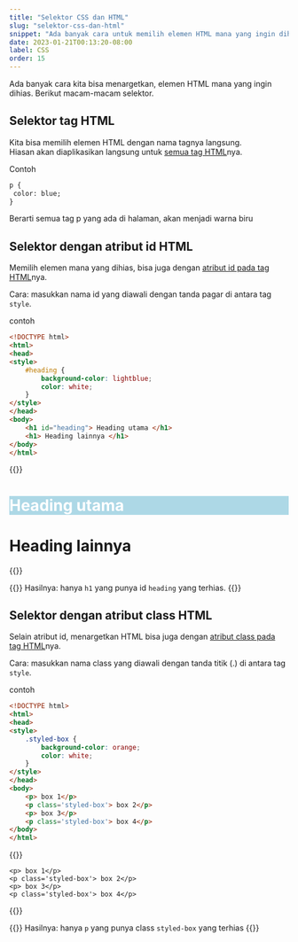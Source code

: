 ```yaml
---
title: "Selektor CSS dan HTML"
slug: "selektor-css-dan-html"
snippet: "Ada banyak cara untuk memilih elemen HTML mana yang ingin dihias. Pelajari tentang selektor CSS"
date: 2023-01-21T00:13:20-08:00
label: CSS
order: 15
---
```


Ada banyak cara kita bisa menargetkan, elemen HTML mana yang ingin dihias. Berikut macam-macam selektor.

## Selektor tag HTML
Kita bisa memilih elemen HTML dengan nama tagnya langsung.  
Hiasan akan diaplikasikan langsung untuk [semua tag HTML](/html/apa-itu-tag-html/)nya.

Contoh
```html
p {
 color: blue;
}
```

Berarti semua tag p yang ada di halaman, akan menjadi warna biru

## Selektor dengan atribut id HTML
Memilih elemen mana yang dihias, bisa juga dengan [atribut id pada tag HTML](/html/atribut-id-pada-html/)nya.

Cara: masukkan nama id yang diawali dengan tanda pagar di antara tag `style`.

contoh
```html
<!DOCTYPE html>
<html>
<head>
<style>
    #heading {
        background-color: lightblue;
        color: white;
    }
</style>
</head>
<body>
    <h1 id="heading"> Heading utama </h1>
    <h1> Heading lainnya </h1>
</body>
</html>
```

{{<rawhtml>}}
<style>
#heading {
  background-color: lightblue;
  color: white;
}
</style>
<h1 id="heading"> Heading utama </h1>
<h1> Heading lainnya </h1>
{{</rawhtml>}}

{{<alert class="">}}
Hasilnya: hanya `h1` yang punya id `heading` yang terhias.
{{</alert>}}

## Selektor dengan atribut class HTML
Selain atribut id, menargetkan HTML bisa juga dengan [atribut class pada tag HTML](/html/atribut-class-pada-html/)nya.

Cara: masukkan nama class yang diawali dengan tanda titik (.) di antara tag `style`.

contoh
```html
<!DOCTYPE html>
<html>
<head>
<style>
    .styled-box {
        background-color: orange;
        color: white;
    }
</style>
</head>
<body>
    <p> box 1</p>
    <p class='styled-box'> box 2</p>
    <p> box 3</p>
    <p class='styled-box'> box 4</p>
</body>
</html>
```

{{<rawhtml>}}
<style>
.styled-box {
    background-color: orange;
    color: white;
}
</style>
    <p> box 1</p>
    <p class='styled-box'> box 2</p>
    <p> box 3</p>
    <p class='styled-box'> box 4</p>
{{</rawhtml>}}

{{<alert class="">}}
Hasilnya: hanya `p` yang punya class `styled-box` yang terhias
{{</alert>}}